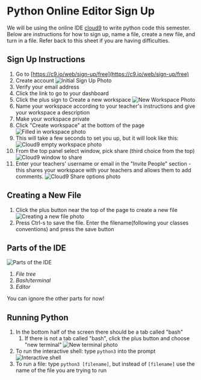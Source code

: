 # Python Online Editor Sign Up
We will be using the online IDE [cloud9](https://c9.io) to write python code this semester.  Below are instructions for how to sign up, name a file, create a new file, and turn in a file. Refer back to this sheet if you are having difficulties. 

## Sign Up Instructions

1. Go to [https://c9.io/web/sign-up/free](https://c9.io/web/sign-up/free)
2. Create account
![Initial Sign Up Photo](sign_up_screen_phto.png)
3. Verify your email address
4. Click the link to go to your dashboard
5. Click the plus sign to Create a new workspace
![New Workspace Photo](create_workspace_photo.png)
6. Name your workspace according to your teacher's instructions and give your workspace a description
7. Make your workspace private
8. Click "Create workspace" at the bottom of the page
![Filled in workspace photo](create_new_workspace_photo.png)
9. This will take a few seconds to set you up, but it will look like this: 
![Cloud9 empty workspace photo](new_workspace_photo.png)
10. From the top panel select window, pick share (third choice from the top)
![Cloud9 window to share](window_to_share_photo.png)
11. Enter your teachers' username or email in the "Invite People" section - this shares your workspace with your teachers and allows them to add comments. 
![Cloud9 Share options photo](share_workspace.png)

## Creating a New File
1. Click the plus button near the top of the page to create a new file 
![Creating a new file photo](new_file_photo.png)
2. Press Ctrl-s to save the file. Enter the filename(following your classes conventions) and press the save button

## Parts of the IDE
![Parts of the IDE](ide_label.png)
1. *File tree*
2. *Bash/terminal*
3. *Editor*

You can ignore the other parts for now!

## Running Python 
1. In the bottom half of the screen there should be a tab called "bash"
	1. If there is not a tab called "bash", click the plus button and choose "new terminal"
	![New terminal photo](new_terminal_photo.png)
2. To run the interactive shell: type `python3` into the prompt
![Interactive shell](running_python3_photo.png) 
3. To run a file: type `python3 [filename]`, but instead of `[filename]` use the name of the file you are trying to run
